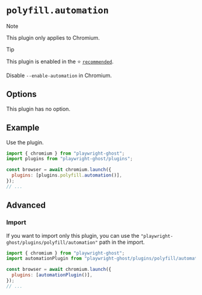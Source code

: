 # `polyfill.automation`

> [!NOTE]
>
> This plugin only applies to Chromium.

> [!TIP]
>
> This plugin is enabled in the ⭐️ [`recommended`](../recommended.md).

Disable `--enable-automation` in Chromium.

## Options

This plugin has no option.

## Example

Use the plugin.

```javascript
import { chromium } from "playwright-ghost";
import plugins from "playwright-ghost/plugins";

const browser = await chromium.launch({
  plugins: [plugins.polyfill.automation()],
});
// ...
```

## Advanced

### Import

If you want to import only this plugin, you can use the
`"playwright-ghost/plugins/polyfill/automation"` path in the import.

```javascript
import { chromium } from "playwright-ghost";
import automationPlugin from "playwright-ghost/plugins/polyfill/automation";

const browser = await chromium.launch({
  plugins: [automationPlugin()],
});
// ...
```
